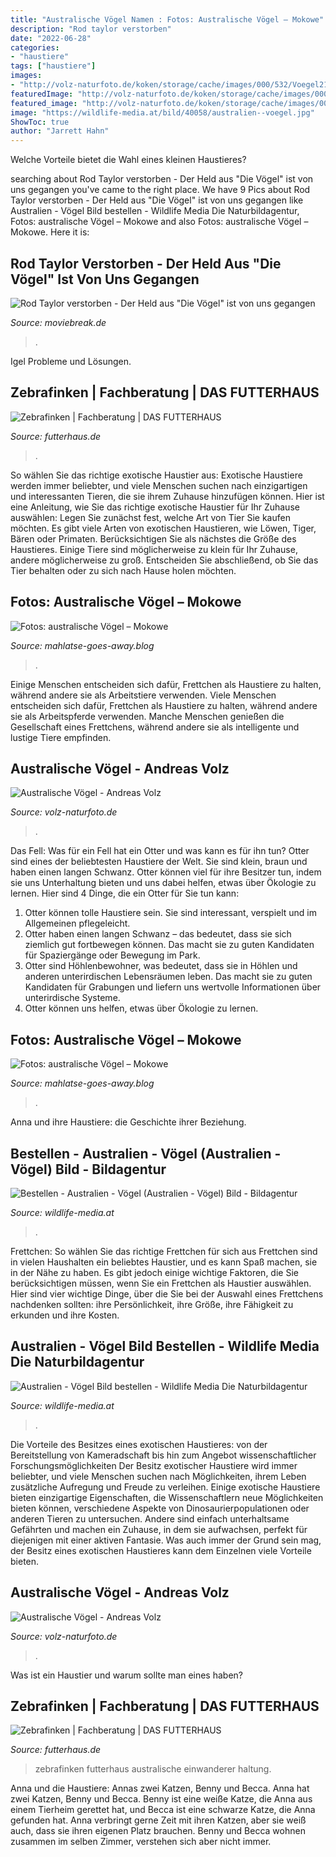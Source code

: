 ```yaml
---
title: "Australische Vögel Namen : Fotos: Australische Vögel – Mokowe"
description: "Rod taylor verstorben"
date: "2022-06-28"
categories:
- "haustiere"
tags: ["haustiere"]
images:
- "http://volz-naturfoto.de/koken/storage/cache/images/000/532/Voegel2165,large.1516123889.jpg"
featuredImage: "http://volz-naturfoto.de/koken/storage/cache/images/000/522/Voegel2148,large.1516123889.jpg"
featured_image: "http://volz-naturfoto.de/koken/storage/cache/images/000/532/Voegel2165,large.1516123889.jpg"
image: "https://wildlife-media.at/bild/40058/australien--voegel.jpg"
ShowToc: true
author: "Jarrett Hahn"
---
```



Welche Vorteile bietet die Wahl eines kleinen Haustieres?

	

		
searching about Rod Taylor verstorben - Der Held aus &quot;Die Vögel&quot; ist von uns gegangen you've came to the right place. We have 9 Pics about Rod Taylor verstorben - Der Held aus &quot;Die Vögel&quot; ist von uns gegangen like Australien - Vögel Bild bestellen - Wildlife Media Die Naturbildagentur, Fotos: australische Vögel – Mokowe and also Fotos: australische Vögel – Mokowe. Here it is:
		
    
## Rod Taylor Verstorben - Der Held Aus &quot;Die Vögel&quot; Ist Von Uns Gegangen

<img loading=lazy src="https://assets-cache0.moviebreak.de/system/bilder/story/photo/54afd2506d6f76103d590000/Annex_-_Taylor__Rod__Time_Machine__The__01.jpg" onerror="this.onerror=null;this.src='https://tse2.mm.bing.net/th?id=OIP.wWdDEynTPgjJasnt-sZ6xgHaFb&amp;pid=15.1';" alt="Rod Taylor verstorben - Der Held aus &quot;Die Vögel&quot; ist von uns gegangen">

_Source: moviebreak.de_

>. 

	

Igel Probleme und Lösungen.

    
## Zebrafinken | Fachberatung | DAS FUTTERHAUS

<img loading=lazy src="https://styla-prod-us.imgix.net/65ea32cd2df36d48a650cfd25b3f48d0?w=1200&amp;h=675&amp;fit=crop&amp;crop=faces" onerror="this.onerror=null;this.src='https://tse3.mm.bing.net/th?id=OIP.q7J0lQY-z_2sWC4sONwYdgHaEK&amp;pid=15.1';" alt="Zebrafinken | Fachberatung | DAS FUTTERHAUS">

_Source: futterhaus.de_

>. 

	

So wählen Sie das richtige exotische Haustier aus:
Exotische Haustiere werden immer beliebter, und viele Menschen suchen nach einzigartigen und interessanten Tieren, die sie ihrem Zuhause hinzufügen können. Hier ist eine Anleitung, wie Sie das richtige exotische Haustier für Ihr Zuhause auswählen: Legen Sie zunächst fest, welche Art von Tier Sie kaufen möchten. Es gibt viele Arten von exotischen Haustieren, wie Löwen, Tiger, Bären oder Primaten. Berücksichtigen Sie als nächstes die Größe des Haustieres. Einige Tiere sind möglicherweise zu klein für Ihr Zuhause, andere möglicherweise zu groß. Entscheiden Sie abschließend, ob Sie das Tier behalten oder zu sich nach Hause holen möchten.

    
## Fotos: Australische Vögel – Mokowe

<img loading=lazy src="https://mahlatsegoesaway.files.wordpress.com/2018/03/australischer-kc3b6nigssittich-mc3a4nnlich.jpg?w=678" onerror="this.onerror=null;this.src='https://tse3.mm.bing.net/th?id=OIP.tyB1aIYIwm3RJR4U19mtqgHaLL&amp;pid=15.1';" alt="Fotos: australische Vögel – Mokowe">

_Source: mahlatse-goes-away.blog_

>. 

	

Einige Menschen entscheiden sich dafür, Frettchen als Haustiere zu halten, während andere sie als Arbeitstiere verwenden.
Viele Menschen entscheiden sich dafür, Frettchen als Haustiere zu halten, während andere sie als Arbeitspferde verwenden. Manche Menschen genießen die Gesellschaft eines Frettchens, während andere sie als intelligente und lustige Tiere empfinden.

    
## Australische Vögel - Andreas Volz

<img loading=lazy src="http://volz-naturfoto.de/koken/storage/cache/images/000/532/Voegel2165,large.1516123889.jpg" onerror="this.onerror=null;this.src='https://tse1.mm.bing.net/th?id=OIP.bxGn8skJDNkCslfTcscW0AHaE8&amp;pid=15.1';" alt="Australische Vögel - Andreas Volz">

_Source: volz-naturfoto.de_

>. 

	

Das Fell: Was für ein Fell hat ein Otter und was kann es für ihn tun?
Otter sind eines der beliebtesten Haustiere der Welt. Sie sind klein, braun und haben einen langen Schwanz. Otter können viel für ihre Besitzer tun, indem sie uns Unterhaltung bieten und uns dabei helfen, etwas über Ökologie zu lernen. Hier sind 4 Dinge, die ein Otter für Sie tun kann:
1) Otter können tolle Haustiere sein. Sie sind interessant, verspielt und im Allgemeinen pflegeleicht.
2) Otter haben einen langen Schwanz – das bedeutet, dass sie sich ziemlich gut fortbewegen können. Das macht sie zu guten Kandidaten für Spaziergänge oder Bewegung im Park.
3) Otter sind Höhlenbewohner, was bedeutet, dass sie in Höhlen und anderen unterirdischen Lebensräumen leben. Das macht sie zu guten Kandidaten für Grabungen und liefern uns wertvolle Informationen über unterirdische Systeme.
4) Otter können uns helfen, etwas über Ökologie zu lernen.

    
## Fotos: Australische Vögel – Mokowe

<img loading=lazy src="https://mahlatsegoesaway.files.wordpress.com/2018/03/weic39fstirnschwatzvogel.jpg?w=1024" onerror="this.onerror=null;this.src='https://tse3.mm.bing.net/th?id=OIP.nMy6_C1iMKnNVmQ_87hrEQHaE5&amp;pid=15.1';" alt="Fotos: australische Vögel – Mokowe">

_Source: mahlatse-goes-away.blog_

>. 

	

Anna und ihre Haustiere: die Geschichte ihrer Beziehung.

    
## Bestellen - Australien - Vögel (Australien - Vögel) Bild - Bildagentur

<img loading=lazy src="https://wildlife-media.at/bild/40058/australien--voegel.jpg" onerror="this.onerror=null;this.src='https://tse2.mm.bing.net/th?id=OIP.hkH4b-mxQizUWkoQOsAqTgHaE8&amp;pid=15.1';" alt="Bestellen - Australien - Vögel (Australien - Vögel) Bild - Bildagentur">

_Source: wildlife-media.at_

>. 

	

Frettchen: So wählen Sie das richtige Frettchen für sich aus
Frettchen sind in vielen Haushalten ein beliebtes Haustier, und es kann Spaß machen, sie in der Nähe zu haben. Es gibt jedoch einige wichtige Faktoren, die Sie berücksichtigen müssen, wenn Sie ein Frettchen als Haustier auswählen. Hier sind vier wichtige Dinge, über die Sie bei der Auswahl eines Frettchens nachdenken sollten: ihre Persönlichkeit, ihre Größe, ihre Fähigkeit zu erkunden und ihre Kosten.

    
## Australien - Vögel Bild Bestellen - Wildlife Media Die Naturbildagentur

<img loading=lazy src="https://wildlife-media.at/bild/32143/australien--voegel.jpg" onerror="this.onerror=null;this.src='https://tse4.mm.bing.net/th?id=OIP.zJtNXr7vdzCh10gJW0tb4wHaE9&amp;pid=15.1';" alt="Australien - Vögel Bild bestellen - Wildlife Media Die Naturbildagentur">

_Source: wildlife-media.at_

>. 

	

Die Vorteile des Besitzes eines exotischen Haustieres: von der Bereitstellung von Kameradschaft bis hin zum Angebot wissenschaftlicher Forschungsmöglichkeiten
Der Besitz exotischer Haustiere wird immer beliebter, und viele Menschen suchen nach Möglichkeiten, ihrem Leben zusätzliche Aufregung und Freude zu verleihen. Einige exotische Haustiere bieten einzigartige Eigenschaften, die Wissenschaftlern neue Möglichkeiten bieten können, verschiedene Aspekte von Dinosaurierpopulationen oder anderen Tieren zu untersuchen. Andere sind einfach unterhaltsame Gefährten und machen ein Zuhause, in dem sie aufwachsen, perfekt für diejenigen mit einer aktiven Fantasie. Was auch immer der Grund sein mag, der Besitz eines exotischen Haustieres kann dem Einzelnen viele Vorteile bieten.

    
## Australische Vögel - Andreas Volz

<img loading=lazy src="http://volz-naturfoto.de/koken/storage/cache/images/000/522/Voegel2148,large.1516123889.jpg" onerror="this.onerror=null;this.src='https://tse4.mm.bing.net/th?id=OIP.4SSl2Dc30mexoLz3EQIyaAHaE6&amp;pid=15.1';" alt="Australische Vögel - Andreas Volz">

_Source: volz-naturfoto.de_

>. 

	

Was ist ein Haustier und warum sollte man eines haben?

    
## Zebrafinken | Fachberatung | DAS FUTTERHAUS

<img loading=lazy src="https://styla-prod-us.imgix.net/e8f7208dd07d3a15941e485330020885?auto=format%2Ccompress&amp;w=1280&amp;h=690&amp;fit=original" onerror="this.onerror=null;this.src='https://tse3.mm.bing.net/th?id=OIP.nLqCs8bWkYXSlS-v8iwDdAHaD_&amp;pid=15.1';" alt="Zebrafinken | Fachberatung | DAS FUTTERHAUS">

_Source: futterhaus.de_

>zebrafinken futterhaus australische einwanderer haltung. 

	

Anna und die Haustiere: Annas zwei Katzen, Benny und Becca.
Anna hat zwei Katzen, Benny und Becca. Benny ist eine weiße Katze, die Anna aus einem Tierheim gerettet hat, und Becca ist eine schwarze Katze, die Anna gefunden hat. Anna verbringt gerne Zeit mit ihren Katzen, aber sie weiß auch, dass sie ihren eigenen Platz brauchen. Benny und Becca wohnen zusammen im selben Zimmer, verstehen sich aber nicht immer.

